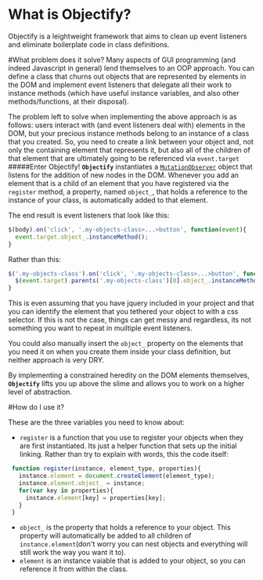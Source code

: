 # What is Objectify?
Objectify is a leightweight framework that aims to clean up event listeners and eliminate boilerplate code in class definitions. 

#What problem does it solve?
Many aspects of GUI programming (and indeed Javascript in general) lend themselves to an OOP approach. You can define a class that churns out objects that are represented by elements in the DOM and implement event listeners that delegate all their work to instance methods (which have useful instance variables, and also other methods/functions, at their disposal).

The problem left to solve when implementing the above approach is as follows: users interact with (and event listeners deal with) elements in the DOM, but your precious instance methods belong to an instance of a class that you created.  So, you need to create a link between your object and, not only the containing element that represents it, but also all of the children of that element that are ultimately going to be referenced via `event.target` 
#####Enter Objectify!
**`Objectify`** instantiates a [`MutationObserver`](https://developer.mozilla.org/en-US/docs/Web/API/MutationObserver) object that listens for the addition of new nodes in the DOM. Whenever you add an element that is a child of an element that you have registered via the `register` method, a property, named `object_`, that holds a reference to the instance of your class, is automatically added to that element. 

The end result is event listeners that look like this:

```javascript
$(body).on('click', '.my-objects-class>...>button', function(event){
  event.target.object_.instanceMethod();
}
```
Rather than this:

```javascript
$('.my-objects-class').on('click', '.my-objects-class>...>button', function(event){
  $(event.target).parents('.my-objects-class')[0].object_.instanceMethod();
}
```

This is even assuming that you have jquery included in your project and that you can identify the element that you tethered your object to with a css selector. If this is not the case, things can get messy and regardless, its not something you want to repeat in muiltiple event listeners. 

You could also manually insert the `object_` property on the elements that you need it on when you create them inside your class definition, but neither approach is very DRY.

By implementing a constrained heredity on the DOM elements themselves, **`Objectify`** lifts you up above the slime and allows you to work on a higher level of abstraction.  

#How do I use it? 

These are the three variables you need to know about:
 - `register` is a function that you use to register your objects when they are first instantiated. Its just a helper function that sets up the initial linking. Rather than try to explain with words, this the code itself:

 ```javascript
  function register(instance, element_type, properties){  
    instance.element = document.createElement(element_type);
    instance.element.object_ = instance;
    for(var key in properties){
      instance.element[key] = properties[key];
    }
  }
```

 - `object_` is the property that holds a reference to your object. This property will automatically be added to all children of `instance.element`(don't worry you can nest objects and everything will still work the way you want it to).
 - `element` is an instance vaiable that is added to your object, so you can reference it from within the class.  
 
